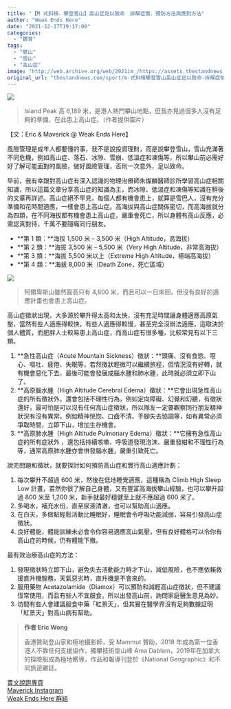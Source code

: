 ```yaml
---
title: "【M 式斜槓．攀登雪山】高山症足以致命　拆解症徵、預防方法與應對方法"
author: "Weak Ends Here"
date: "2021-12-17T19:17:00"
categories:
  - "體育"
tags:
  - "攀山"
  - "雪山"
  - "高山症"
image: "http://web.archive.org/web/2021im_/https://assets.thestandnews.com/media/photos/7691607983274935329.jpg"
original_url: "thestandnews.com/sport/m-式斜槓攀登雪山高山症足以致命-拆解症徵預防方法與應對方法"
---
```

![](http://web.archive.org/web/2021im_/https://assets.thestandnews.com/media/photos/7691607983274935329.jpg)
> Island Peak 高 6,189 米，是港人熱門攀山地點，但我亦見過很多人沒有足夠的準備，在此患上高山症。（作者提供圖片）

【文：Eric & Maverick @ Weak Ends Here】

風險管理是成年人都要懂的事，我不是說投資理財，而是說攀登雪山，雪山充滿著不同危機，例如高山症、落石、冰隙、雪崩、低溫症和凍傷等，所以攀山前必需好好了解可能面對的風險，做好風險管理，否則一次意外，足以致命。

早前，我有幸跟對高山症有深入認識的物理治療師朱燦麟醫師診所學習高山症相關知識，所以這篇文章分享高山症的知識為主，而冰隙、低溫症和凍傷等知識在稍後的文章再詳述。高山症絕不罕見，每個人都有機會患上，就算是雪巴人，沒有充分準備和花時間適應，一樣會患上高山症。高海拔與高山症關係密切，而高海拔就分為四類，在不同海拔都有機會患上高山症，嚴重會死亡，所以身體有高山反應，必需認真對待，千萬不要隱瞞同行朋友。

*   **第 1 類：**海拔 1,500 米 – 3,500 米（High Altitude，高海拔）
*   **第 2 類：**海拔 3,500 米 – 5,500 米（Very High Altitude，非常高海拔）
*   **第 3 類：**海拔 5,500 米以上（Extreme High Altitude，極端高海拔）
*   **第 4 類：**海拔 8,000 米（Death Zone，死亡區域）

![](http://web.archive.org/web/2021im_/https://assets.thestandnews.com/media/photos/3326144661840571888.jpg)
> 阿爾卑斯山雖然最高只有 4,800 米，而且可以一日來回，但沒有良好的適應計畫也會患上高山症。

高山症徵狀出現，大多源於攀升得太高和太快，沒有充足時間讓身體適應高原氣壓，當然有些人適應得較快，有些人適應得較慢，甚至完全沒辦法適應，這取決於個人體質，而肥胖人士較易患上高山症，而高山症有很多種，比較常見有以下三類。

1.  **急性高山症（Acute Mountain Sickness）徵狀：**頭痛、沒有食慾、噁心、嘔吐、疲倦、失眠等，若然徵狀輕微可以繼續旅程，但情況沒有好轉，就有機會惡化下去，最後可能會發展成腦水腫和肺水腫，此時就必須立即下山了。
2.  **高原腦水腫（High Altitude Cerebral Edema）徵狀：**它會出現急性高山症的所有徵狀外，還會包括不理性行為，例如定向障礙、幻覺和幻聽，有徵狀還好，最可怕是可以沒有任何高山症徵狀，所以隊友一定要觀察同行朋友精神狀況有沒有異常，例如精神恍惚、口齒不清、手腳失去協調等，如有異常必須爭取時間，立即下山，增加生存機會。
3.  **高原肺水腫（High Altitude Pulmonary Edema）徵狀：**它擁有急性高山症的所有症狀外 ，還包括持續咳嗽、呼吸道發現泡沫、嚴重發紺和不理性行為等，通常高原肺水腫亦會併發腦水腫，嚴重引致死亡。

說完問題和徵狀，就要探討如何預防高山症和實行高山適應計劃：

1.  每次攀升不超過 600 米，然後在低地睡覺適應，這種稱為 Climb High Sleep Low 計畫，若然你很了解自己身體，又有豐富高海拔攀山經驗，也可以攀升超過 800 米至 1,200 米，新手就最好穩健至上就不應超過 600 米了。
2.  多喝水，補充水份，直至尿液清澈，也可以幫助高山適應。
3.  在白天，多做點輕鬆活動比睡眠好，睡眠會令呼吸功能減弱，容易引發高山症徵狀。
4.  良好體能，體能訓練未必會令你容易適應高山氣壓，但有良好體格可以令你有高山症的時候，仍有體能下撤。

最有效治療高山症的方法：

1.  發現徵狀時立即下山，避免失去活動能力時才下山，減低風險，也不應依賴救援直升機服務，天氣惡劣時，直升機是不會來的。
2.  服用藥物 Acetazolamide（Diamox）可以預防和減輕高山症徵狀，但不建議恆常使用，而且有些人不宜服食，所以出發高山前，詢問家庭醫生意見為妙。
3.  坊間有些人會建議服食中藥「紅景天」，但其實在醫學界沒有足夠數據証明「紅景天」對高山病有幫助。

> **作者 Eric Wong** 
> 
> 香港贊助登山家和極地攝影師，受 Mammut 贊助，2018 年成為第一位香港人不靠任何支援協作，獨攀技術型山峰 Ama Dablam，2019年在加拿大的探險船成為極地嚮導，作品和報導刊登於《National Geographic》和不同旅遊雜誌。

[賣文說跑專頁](http://web.archive.org/web/20211218165749/https://www.facebook.com/1841803306084163/)  
[Maverick Instagram](http://web.archive.org/web/20211218165749/https://www.instagram.com/maverick_au/)  
[Weak Ends Here 群組](http://web.archive.org/web/20211218165749/https://www.facebook.com/groups/498772610150499/)